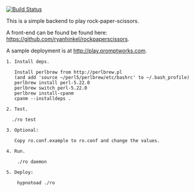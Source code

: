 [![Build Status](https://travis-ci.org/bduggan/ro.svg?branch=master)](https://travis-ci.org/bduggan/ro)

This is a simple backend to play rock-paper-scissors.

A front-end can be found be found here: <https://github.com/ryanhinkel/rockpaperscissors>.

A sample deployment is at <http://play.promptworks.com>.

```
1. Install deps.

   Install perlbrew from http://perlbrew.pl
   (and add 'source ~/perl5/perlbrew/etc/bashrc' to ~/.bash_profile)
   perlbrew install perl-5.22.0
   perlbrew switch perl-5.22.0
   perlbrew install-cpanm
   cpanm --installdeps .

2. Test.

  ./ro test

3. Optional:

   Copy ro.conf.example to ro.conf and change the values.

4. Run.

    ./ro daemon

5. Deploy:

    hypnotoad ./ro

```
